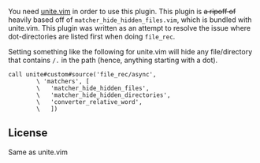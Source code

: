 You need [unite.vim](https://github.com/Shougo/unite.vim) in order to use this
plugin. This plugin is ~~a ripoff of~~ heavily based off of
`matcher_hide_hidden_files.vim`, which is bundled with unite.vim. This plugin
was written as an attempt to resolve the issue where dot-directories are
listed first when doing `file_rec`.

Setting something like the following for unite.vim will hide any
file/directory that contains `/.` in the path (hence, anything starting with a
dot).

```
call unite#custom#source('file_rec/async',
        \ 'matchers', [
        \   'matcher_hide_hidden_files',
        \   'matcher_hide_hidden_directories',
        \   'converter_relative_word',
        \   ])
```

## License
Same as unite.vim

